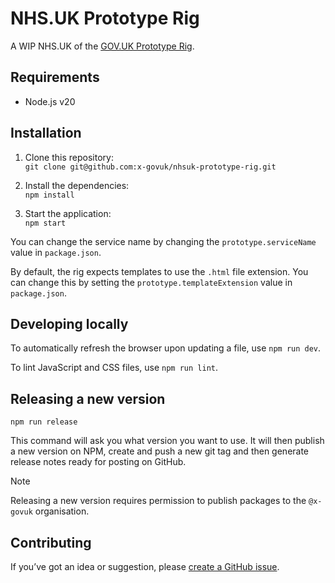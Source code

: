 # NHS.UK Prototype Rig

A WIP NHS.UK of the [GOV.UK Prototype Rig](https://x-govuk.github.io/govuk-prototype-rig/).

## Requirements

- Node.js v20

## Installation

1. Clone this repository:\
   `git clone git@github.com:x-govuk/nhsuk-prototype-rig.git`

2. Install the dependencies:\
   `npm install`

3. Start the application:\
   `npm start`

You can change the service name by changing the `prototype.serviceName` value in `package.json`.

By default, the rig expects templates to use the `.html` file extension. You can change this by setting the `prototype.templateExtension` value in `package.json`.

## Developing locally

To automatically refresh the browser upon updating a file, use `npm run dev`.

To lint JavaScript and CSS files, use `npm run lint`.

## Releasing a new version

`npm run release`

This command will ask you what version you want to use. It will then publish a new version on NPM, create and push a new git tag and then generate release notes ready for posting on GitHub.

> [!NOTE]
> Releasing a new version requires permission to publish packages to the `@x-govuk` organisation.

## Contributing

If you’ve got an idea or suggestion, please [create a GitHub issue](https://github.com/x-govuk/nhsuk-prototype-rig/issues).
